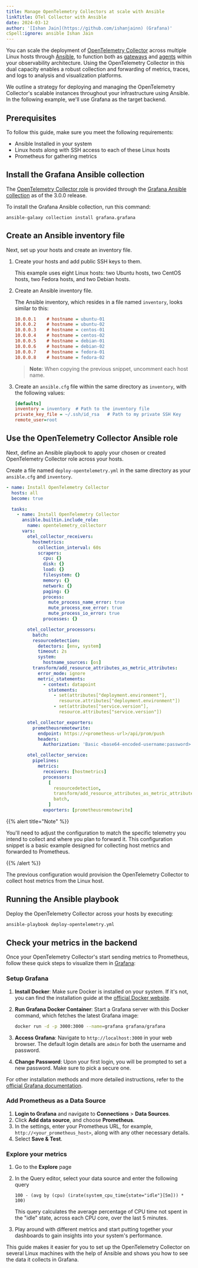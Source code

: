 ```yaml
---
title: Manage OpenTelemetry Collectors at scale with Ansible
linkTitle: OTel Collector with Ansible
date: 2024-03-12
author: '[Ishan Jain](https://github.com/ishanjainn) (Grafana)'
cSpell:ignore: ansible Ishan Jain
---
```


You can scale the deployment of
[OpenTelemetry Collector](/docs/collector/deployment/) across multiple
Linux hosts through [Ansible](https://www.ansible.com/), to function both
as [gateways](/docs/collector/deployment/gateway/) and
[agents](/docs/collector/deployment/agent/) within your observability
architecture. Using the OpenTelemetry Collector in this dual capacity
enables a robust collection and forwarding of metrics, traces, and logs to
analysis and visualization platforms.

We outline a strategy for deploying and managing the OpenTelemetry
Collector's scalable instances throughout your infrastructure using Ansible.
In the following example, we'll use Grafana as the target backend.

## Prerequisites

To follow this guide, make sure you meet the following requirements:

- Ansible Installed in your system
- Linux hosts along with SSH access to each of these Linux hosts
- Prometheus for gathering metrics

## Install the Grafana Ansible collection

The
[OpenTelemetry Collector role](https://github.com/grafana/grafana-ansible-collection/tree/main/roles/opentelemetry_collector)
is provided through the
[Grafana Ansible collection](https://docs.ansible.com/ansible/latest/collections/grafana/grafana/)
as of the 3.0.0 release.

To install the Grafana Ansible collection, run this command:

```shell
ansible-galaxy collection install grafana.grafana
```

## Create an Ansible inventory file

Next, set up your hosts and create an inventory file.

1. Create your hosts and add public SSH keys to them.

   This example uses eight Linux hosts: two Ubuntu hosts, two CentOS hosts, two
   Fedora hosts, and two Debian hosts.

2. Create an Ansible inventory file.

   The Ansible inventory, which resides in a file named `inventory`, looks
   similar to this:

   ```ini
   10.0.0.1    # hostname = ubuntu-01
   10.0.0.2    # hostname = ubuntu-02
   10.0.0.3    # hostname = centos-01
   10.0.0.4    # hostname = centos-02
   10.0.0.5    # hostname = debian-01
   10.0.0.6    # hostname = debian-02
   10.0.0.7    # hostname = fedora-01
   10.0.0.8    # hostname = fedora-02
   ```

   > **Note**: When copying the previous snippet, uncomment each host name.

3. Create an `ansible.cfg` file within the same directory as `inventory`, with
   the following values:

   ```cfg
   [defaults]
   inventory = inventory  # Path to the inventory file
   private_key_file = ~/.ssh/id_rsa   # Path to my private SSH Key
   remote_user=root
   ```

## Use the OpenTelemetry Collector Ansible role

Next, define an Ansible playbook to apply your chosen or created
OpenTelemetry Collector role across your hosts.

Create a file named `deploy-opentelemetry.yml` in the same directory as your
`ansible.cfg` and `inventory`.

```yaml
- name: Install OpenTelemetry Collector
  hosts: all
  become: true

  tasks:
    - name: Install OpenTelemetry Collector
      ansible.builtin.include_role:
        name: opentelemetry_collectorr
      vars:
        otel_collector_receivers:
          hostmetrics:
            collection_interval: 60s
            scrapers:
              cpu: {}
              disk: {}
              load: {}
              filesystem: {}
              memory: {}
              network: {}
              paging: {}
              process:
                mute_process_name_error: true
                mute_process_exe_error: true
                mute_process_io_error: true
              processes: {}

        otel_collector_processors:
          batch:
          resourcedetection:
            detectors: [env, system]
            timeout: 2s
            system:
              hostname_sources: [os]
          transform/add_resource_attributes_as_metric_attributes:
            error_mode: ignore
            metric_statements:
              - context: datapoint
                statements:
                  - set(attributes["deployment.environment"],
                    resource.attributes["deployment.environment"])
                  - set(attributes["service.version"],
                    resource.attributes["service.version"])

        otel_collector_exporters:
          prometheusremotewrite:
            endpoint: https://<prometheus-url>/api/prom/push
            headers:
              Authorization: 'Basic <base64-encoded-username:password>'

        otel_collector_service:
          pipelines:
            metrics:
              receivers: [hostmetrics]
              processors:
                [
                  resourcedetection,
                  transform/add_resource_attributes_as_metric_attributes,
                  batch,
                ]
              exporters: [prometheusremotewrite]
```

{{% alert title="Note" %}}

You'll need to adjust the configuration to match the specific telemetry you
intend to collect and where you plan to forward it. This configuration snippet
is a basic example designed for collecting host metrics and forwarded to
Prometheus.

{{% /alert %}}

The previous configuration would provision the OpenTelemetry Collector to
collect host metrics from the Linux host.

## Running the Ansible playbook

Deploy the OpenTelemetry Collector across your hosts by executing:

```sh
ansible-playbook deploy-opentelemetry.yml
```

## Check your metrics in the backend

Once your OpenTelemetry Collector's start sending metrics to Prometheus, follow
these quick steps to visualize them in [Grafana](https://grafana.com/):

### Setup Grafana

1. **Install Docker**: Make sure Docker is installed on your system. If it's
   not, you can find the installation guide at the
   [official Docker website](https://docs.docker.com/get-docker/).

2. **Run Grafana Docker Container**: Start a Grafana server with this Docker
   command, which fetches the latest Grafana image:

   ```sh
   docker run -d -p 3000:3000 --name=grafana grafana/grafana
   ```

3. **Access Grafana**: Navigate to `http://localhost:3000` in your web browser.
   The default login details are `admin` for both the username and password.

4. **Change Password**: Upon your first login, you will be prompted to set a new
   password. Make sure to pick a secure one.

For other installation methods and more detailed instructions, refer to the
[official Grafana documentation](https://grafana.com/docs/grafana/latest/installation/).

### Add Prometheus as a Data Source

1. **Login to Grafana** and navigate to **Connections** > **Data Sources**.
2. Click **Add data source**, and choose **Prometheus**.
3. In the settings, enter your Prometheus URL, for example,
   `http://<your_prometheus_host>`, along with any other necessary details.
4. Select **Save & Test**.

### Explore your metrics

1. Go to the **Explore** page
2. In the Query editor, select your data source and enter the following
   query

   ```PromQL
   100 - (avg by (cpu) (irate(system_cpu_time{state="idle"}[5m])) * 100)
   ```

   This query calculates the average percentage of CPU time not spent in the
   "idle" state, across each CPU core, over the last 5 minutes.

3. Play around with different metrics and start putting together your dashboards
   to gain insights into your system's performance.

This guide makes it easier for you to set up the OpenTelemetry Collector on
several Linux machines with the help of Ansible and shows you how to see the
data it collects in Grafana.
